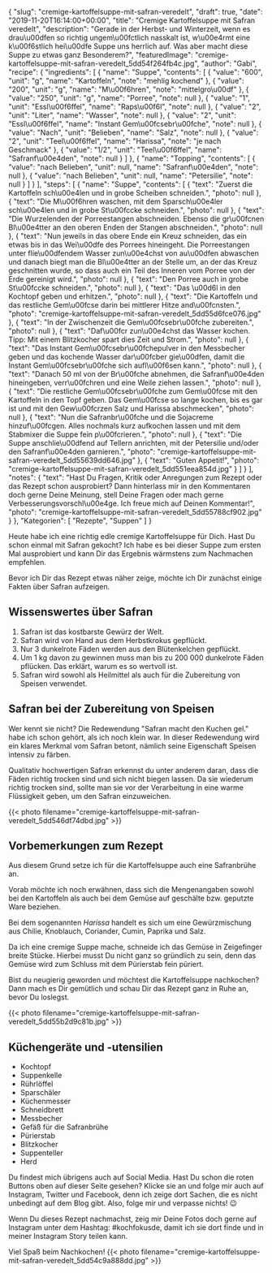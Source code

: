 {
    "slug": "cremige-kartoffelsuppe-mit-safran-veredelt",
    "draft": true,
    "date": "2019-11-20T16:14:00+00:00",
    "title": "Cremige Kartoffelsuppe mit Safran veredelt",
    "description": "Gerade in der Herbst- und Winterzeit, wenn es drau\u00dfen so richtig ungem\u00fctlich nasskalt ist, w\u00e4rmt eine k\u00f6stlich hei\u00dfe Suppe uns herrlich auf. Was aber macht diese Suppe zu etwas ganz Besonderem?",
    "featuredImage": "cremige-kartoffelsuppe-mit-safran-veredelt_5dd54f264fb4c.jpg",
    "author": "Gabi",
    "recipe": {
        "ingredients": [
            {
                "name": "Suppe",
                "contents": [
                    {
                        "value": "600",
                        "unit": "g",
                        "name": "Kartoffeln",
                        "note": "mehlig kochend"
                    },
                    {
                        "value": "200",
                        "unit": "g",
                        "name": "M\u00f6hren",
                        "note": "mittelgro\u00df"
                    },
                    {
                        "value": "250",
                        "unit": "g",
                        "name": "Porree",
                        "note": null
                    },
                    {
                        "value": "1",
                        "unit": "Essl\u00f6ffel",
                        "name": "Raps\u00f6l",
                        "note": null
                    },
                    {
                        "value": "2",
                        "unit": "Liter",
                        "name": "Wasser",
                        "note": null
                    },
                    {
                        "value": "2",
                        "unit": "Essl\u00f6ffel",
                        "name": "Instant Gem\u00fcsebr\u00fche",
                        "note": null
                    },
                    {
                        "value": "Nach",
                        "unit": "Belieben",
                        "name": "Salz",
                        "note": null
                    },
                    {
                        "value": "2",
                        "unit": "Teel\u00f6ffel",
                        "name": "Harissa",
                        "note": "je nach Geschmack"
                    },
                    {
                        "value": "1\/2",
                        "unit": "Teel\u00f6ffel",
                        "name": "Safranf\u00e4den",
                        "note": null
                    }
                ]
            },
            {
                "name": "Topping",
                "contents": [
                    {
                        "value": "nach Belieben",
                        "unit": null,
                        "name": "Safranf\u00e4den",
                        "note": null
                    },
                    {
                        "value": "nach Belieben",
                        "unit": null,
                        "name": "Petersilie",
                        "note": null
                    }
                ]
            }
        ],
        "steps": [
            {
                "name": "Suppe",
                "contents": [
                    {
                        "text": "Zuerst die Kartoffeln sch\u00e4len und in grobe Scheiben schneiden.",
                        "photo": null
                    },
                    {
                        "text": "Die M\u00f6hren  waschen, mit dem Sparsch\u00e4ler sch\u00e4len und in grobe St\u00fccke schneiden.",
                        "photo": null
                    },
                    {
                        "text": "Die Wurzelenden der Porreestangen abschneiden. Ebenso die gr\u00fcnen Bl\u00e4tter an den oberen Enden der Stangen abschneiden.",
                        "photo": null
                    },
                    {
                        "text": "Nun jeweils in das obere Ende ein Kreuz schneiden, das ein etwas bis in das Wei\u00dfe des Porrees hineingeht. Die Porreestangen unter flie\u00dfendem Wasser zun\u00e4chst von au\u00dfen abwaschen  und danach biegt man die Bl\u00e4tter an der Stelle um, an der das Kreuz geschnitten wurde, so dass auch ein Teil des Inneren vom Porree von der Erde gereinigt wird.",
                        "photo": null
                    },
                    {
                        "text": "Den Porree auch in grobe St\u00fccke schneiden.",
                        "photo": null
                    },
                    {
                        "text": "Das \u00d6l in den Kochtopf geben und erhitzen.",
                        "photo": null
                    },
                    {
                        "text": "Die Kartoffeln und das restliche Gem\u00fcse darin bei mittlerer Hitze and\u00fcnsten.",
                        "photo": "cremige-kartoffelsuppe-mit-safran-veredelt_5dd55d6fce076.jpg"
                    },
                    {
                        "text": "In der Zwischenzeit die Gem\u00fcsebr\u00fche zubereiten.",
                        "photo": null
                    },
                    {
                        "text": "Daf\u00fcr zun\u00e4chst das Wasser kochen. Tipp: Mit einem Blitzkocher spart dies Zeit und Strom.",
                        "photo": null
                    },
                    {
                        "text": "Das Instant Gem\u00fcsebr\u00fchepulver in den Messbecher geben und das kochende Wasser dar\u00fcber gie\u00dfen, damit die Instant Gem\u00fcsebr\u00fche sich aufl\u00f6sen kann.",
                        "photo": null
                    },
                    {
                        "text": "Danach 50 ml von der Br\u00fche abnehmen, die Safranf\u00e4den hineingeben, verr\u00fchren und eine Weile ziehen lassen.",
                        "photo": null
                    },
                    {
                        "text": "Die restliche Gem\u00fcsebr\u00fche zum Gem\u00fcse mit den Kartoffeln in den Topf geben. Das Gem\u00fcse so lange kochen, bis es gar ist und mit den Gew\u00fcrzen Salz und Harissa abschmecken",
                        "photo": null
                    },
                    {
                        "text": "Nun die Safranbr\u00fche und die Sojacreme hinzuf\u00fcgen. Alles nochmals kurz aufkochen lassen und mit dem Stabmixer die Suppe fein p\u00fcrieren.",
                        "photo": null
                    },
                    {
                        "text": "Die Suppe anschlie\u00dfend auf Tellern anrichten, mit der Petersilie und\/oder den Safranf\u00e4den garnieren.",
                        "photo": "cremige-kartoffelsuppe-mit-safran-veredelt_5dd55639dd646.jpg"
                    },
                    {
                        "text": "Guten Appetit!",
                        "photo": "cremige-kartoffelsuppe-mit-safran-veredelt_5dd551eea854d.jpg"
                    }
                ]
            }
        ],
        "notes": {
            "text": "Hast Du Fragen, Kritik oder Anregungen zum Rezept oder das Rezept schon ausprobiert? Dann hinterlass mir in den Kommentaren doch gerne Deine Meinung, stell Deine Fragen oder mach gerne Verbesserungsvorschl\u00e4ge. Ich freue mich auf Deinen Kommentar!",
            "photo": "cremige-kartoffelsuppe-mit-safran-veredelt_5dd55788cf902.jpg"
        }
    },
    "Kategorien": [
        "Rezepte",
        "Suppen"
    ]
}

Heute habe ich eine richtig edle cremige Kartoffelsuppe für Dich. Hast Du schon einmal mit Safran gekocht? Ich habe es bei dieser Suppe zum ersten Mal ausprobiert und kann Dir das Ergebnis wärmstens zum Nachmachen empfehlen.

Bevor ich Dir das Rezept etwas näher zeige, möchte ich Dir zunächst einige Fakten über Safran aufzeigen.

## Wissenswertes über Safran

1. Safran ist das kostbarste Gewürz der Welt.
1. Safran wird von Hand aus dem Herbstkrokus gepflückt.
1. Nur 3 dunkelrote Fäden werden aus den Blütenkelchen gepflückt.
1. Um 1 kg davon zu gewinnen muss man bis zu 200 000 dunkelrote Fäden pflücken. Das erklärt, warum es so wertvoll ist.
1. Safran wird sowohl als Heilmittel als auch für die Zubereitung von Speisen verwendet.

## Safran bei der Zubereitung von Speisen

Wer kennt sie nicht? Die Redewendung "Safran macht den Kuchen gel." habe ich schon gehört, als ich noch klein war. In dieser Redewendung wird ein klares Merkmal vom Safran betont, nämlich seine Eigenschaft Speisen intensiv zu färben.

Qualitativ hochwertigen Safran erkennst du unter anderem daran, dass die Fäden richtig trocken sind und sich nicht biegen lassen. Da sie wiederum richtig trocken sind, sollte man sie vor der Verarbeitung in eine warme Flüssigkeit geben, um den Safran einzuweichen.

{{< photo filename="cremige-kartoffelsuppe-mit-safran-veredelt_5dd546df74dbd.jpg" >}}

## Vorbemerkungen zum Rezept

Aus diesem Grund setze ich für die Kartoffelsuppe auch eine Safranbrühe an.

Vorab möchte ich noch erwähnen, dass sich die Mengenangaben sowohl bei den Kartoffeln als auch bei dem Gemüse auf geschälte bzw. geputzte Ware beziehen.

Bei dem sogenannten *Harissa* handelt es sich um eine Gewürzmischung aus Chilie, Knoblauch, Coriander, Cumin, Paprika und Salz.

Da ich eine cremige Suppe mache, schneide ich das Gemüse in Zeigefinger breite Stücke. Hierbei musst Du nicht ganz so gründlich zu sein, denn das Gemüse wird zum Schluss mit dem Pürierstab fein püriert.

Bist du neugierig geworden und möchtest die Kartoffelsuppe nachkochen? Dann mach es Dir gemütlich und schau Dir das Rezept ganz in Ruhe an, bevor Du loslegst.

{{< photo filename="cremige-kartoffelsuppe-mit-safran-veredelt_5dd55b2d9c81b.jpg" >}}


## Küchengeräte und -utensilien

- Kochtopf
- Suppenkelle
- Rührlöffel
- Sparschäler
- Küchenmesser
- Schneidbrett
- Messbecher
- Gefäß für die Safranbrühe
- Pürierstab
- Blitzkocher
- Suppenteller
- Herd

Du findest mich übrigens auch auf Social Media. Hast Du schon die roten Buttons oben auf dieser Seite gesehen? Klicke sie an und folge mir auch auf Instagram, Twitter und Facebook, denn ich zeige dort Sachen, die es nicht unbedingt auf dem Blog gibt. Also, folge mir und verpasse nichts! 😉

Wenn Du dieses Rezept nachmachst, zeig mir Deine Fotos doch gerne auf Instagram unter dem Hashtag: #kochfokusde, damit ich sie dort finde und in meiner Instagram Story teilen kann.

Viel Spaß beim Nachkochen!
{{< photo filename="cremige-kartoffelsuppe-mit-safran-veredelt_5dd54c9a888dd.jpg" >}}
